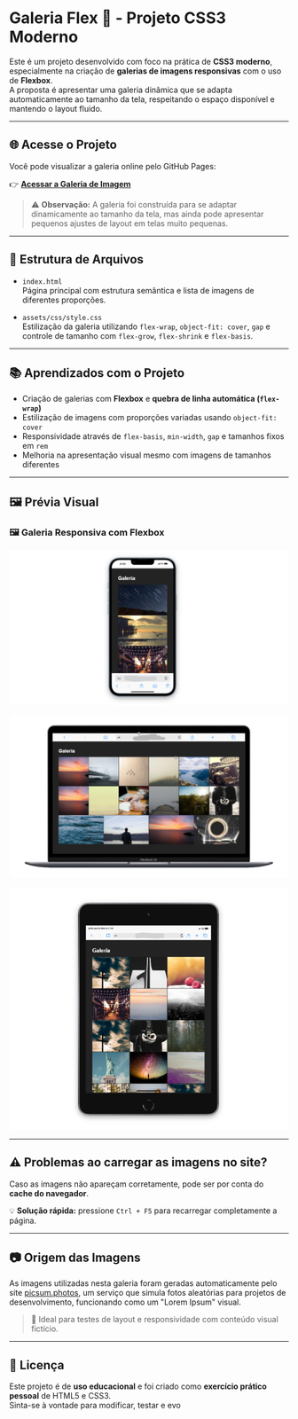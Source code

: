 # Galeria Flex 📸 - Projeto CSS3 Moderno

Este é um projeto desenvolvido com foco na prática de **CSS3 moderno**, especialmente na criação de **galerias de imagens responsivas** com o uso de **Flexbox**.  
A proposta é apresentar uma galeria dinâmica que se adapta automaticamente ao tamanho da tela, respeitando o espaço disponível e mantendo o layout fluido.

---

## 🌐 Acesse o Projeto

Você pode visualizar a galeria online pelo GitHub Pages:

👉 **[Acessar a Galeria de Imagem](https://leobnfe.github.io/projeto-galeria-flex/)**

> ⚠️ **Observação:** A galeria foi construída para se adaptar dinamicamente ao tamanho da tela, mas ainda pode apresentar pequenos ajustes de layout em telas muito pequenas.

---

## 📁 Estrutura de Arquivos

- `index.html`  
  Página principal com estrutura semântica e lista de imagens de diferentes proporções.

- `assets/css/style.css`  
  Estilização da galeria utilizando `flex-wrap`, `object-fit: cover`, `gap` e controle de tamanho com `flex-grow`, `flex-shrink` e `flex-basis`.

---

## 📚 Aprendizados com o Projeto

- Criação de galerias com **Flexbox** e **quebra de linha automática (`flex-wrap`)**
- Estilização de imagens com proporções variadas usando `object-fit: cover`
- Responsividade através de `flex-basis`, `min-width`, `gap` e tamanhos fixos em `rem`
- Melhoria na apresentação visual mesmo com imagens de tamanhos diferentes

---

## 🖼️ Prévia Visual

### 🖼️ Galeria Responsiva com Flexbox
![Preview da Galeria](/assets/img/preview1.png)

![Preview da Galeria](/assets/img/preview2.png)

![Preview da Galeria](/assets/img/preview3.png)

---

## ⚠️ Problemas ao carregar as imagens no site?

Caso as imagens não apareçam corretamente, pode ser por conta do **cache do navegador**.

💡 **Solução rápida:** pressione `Ctrl + F5` para recarregar completamente a página.

---

## 📷 Origem das Imagens

As imagens utilizadas nesta galeria foram geradas automaticamente pelo site [picsum.photos](https://picsum.photos/), um serviço que simula fotos aleatórias para projetos de desenvolvimento, funcionando como um "Lorem Ipsum" visual.

> 📌 Ideal para testes de layout e responsividade com conteúdo visual fictício.

---

## 📝 Licença

Este projeto é de **uso educacional** e foi criado como **exercício prático pessoal** de HTML5 e CSS3.  
Sinta-se à vontade para modificar, testar e evo
